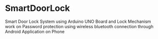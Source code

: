 # SmartDoorLock
Smart Door Lock System using Arduino UNO Board and Lock Mechanism work on Password protection using wireless bluetooth connection through Android Application on Phone
